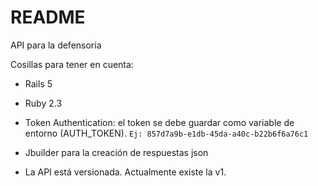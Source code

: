# README

API para la defensoria

Cosillas para tener en cuenta:

* Rails 5

* Ruby 2.3

* Token Authentication: el token se debe guardar como variable de entorno (AUTH_TOKEN). `Ej: 857d7a9b-e1db-45da-a40c-b22b6f6a76c1`

* Jbuilder para la creación de respuestas json

* La API está versionada. Actualmente existe la v1.

